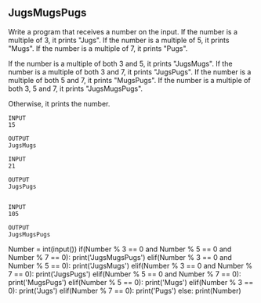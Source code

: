 ## JugsMugsPugs 
Write a program that receives a number on the input.
If the number is a multiple of 3, it prints "Jugs". 
If the number is a multiple of 5, it prints "Mugs".
If the number is a multiple of 7, it prints "Pugs".

If the number is a multiple of both 3 and 5, it prints "JugsMugs".
If the number is a multiple of both 3 and 7, it prints "JugsPugs".
If the number is a multiple of both 5 and 7, it prints "MugsPugs".
If the number is a multiple of both 3, 5 and 7, it prints "JugsMugsPugs".

Otherwise, it prints the number.

```
INPUT 
15

OUTPUT
JugsMugs

INPUT 
21

OUTPUT
JugsPugs


INPUT 
105

OUTPUT 
JugsMugsPugs
```

Number = int(input())
if(Number % 3 == 0 and Number % 5 == 0 and Number % 7 == 0):
  print('JugsMugsPugs')
elif(Number % 3 == 0 and Number % 5 == 0):
  print('JugsMugs')
elif(Number % 3 == 0 and Number % 7 == 0):
  print('JugsPugs')
elif(Number % 5 == 0 and Number % 7 == 0):
  print('MugsPugs')
elif(Number % 5 == 0):
  print('Mugs')
elif(Number % 3 == 0):
  print('Jugs')
elif(Number % 7 == 0):
  print('Pugs')
else:
  print(Number)

